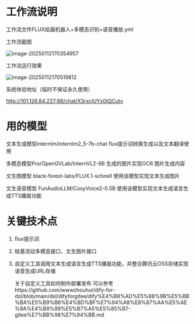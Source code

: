 # 工作流说明

工作流文件FLUX绘画机器人+多模态识别+语音播放.yml

工作流截图

![image-20250112170354957](https://mypicture-1258720957.cos.ap-nanjing.myqcloud.com/Obsidian/image-20250112170354957.png)

 工作流运行效果

![image-20250112170519812](https://mypicture-1258720957.cos.ap-nanjing.myqcloud.com/Obsidian/image-20250112170519812.png)

 系统体验地址（临时不保证永久使用）

 http://101.126.84.227:88/chat/X3rxcjUYx0tQCutv

# 用的模型

 文本生成模型internlm/internlm2_5-7b-chat   flux提示词转换生成以及文本翻译使用

多模态模型Pro/OpenGVLab/InternVL2-8B    生成的图片实现OCR 图片生成内容

文生图模型 black-forest-labs/FLUX.1-schnell  使用该模型实现文本生成图片

文生语音模型 FunAudioLLM/CosyVoice2-0.5B  使用该模型实现文本生成语言生成TTS播报功能

# 关键技术点

1. flux提示词

2. 硅基流动多模态接口、文生图片接口

3. 自定义工具调用文本生成语言生成TTS播报功能，并整合腾讯云OSS存储实现语音生成URL存储

   关于自定义工具如何制作部署发布 可以参考https://github.com/wwwzhouhui/dify-for-dsl/blob/main/dsl/difyforgitee/dify%E4%B8%AD%E5%88%9B%E5%BB%BA%E5%B9%B6%E4%BD%BF%E7%94%A8%E8%87%AA%E5%AE%9A%E4%B9%89%E5%B7%A5%E5%85%B7-gitee%E7%BB%98%E7%94%BB.md